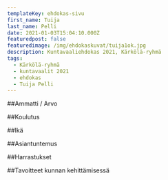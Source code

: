 ```yaml
---
templateKey: ehdokas-sivu
first_name: Tuija
last_name: Pelli
date: 2021-01-03T15:04:10.000Z
featuredpost: false
featuredimage: /img/ehdokaskuvat/tuija1ok.jpg
description: Kuntavaaliehdokas 2021, Kärkölä-ryhmä
tags:
  - Kärkölä-ryhmä
  - kuntavaalit 2021
  - ehdokas
  - Tuija Pelli
---
```

##Ammatti / Arvo

##Koulutus

##Ikä

##Asiantuntemus

##Harrastukset

##Tavoitteet kunnan kehittämisessä